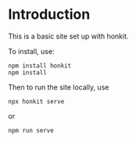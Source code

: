 # Introduction

This is a basic site set up with honkit.

To install, use:

```
npm install honkit
npm install
```

Then to run the site locally, use

```
npx honkit serve
```

or

```
npm run serve
```

